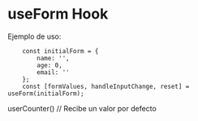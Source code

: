 # useForm Hook

Ejemplo de uso:
```
    const initialForm = {
        name: '',
        age: 0,
        email: ''
    };
    const [formValues, handleInputChange, reset] = useForm(initialForm);

```

userCounter() // Recibe un valor por defecto